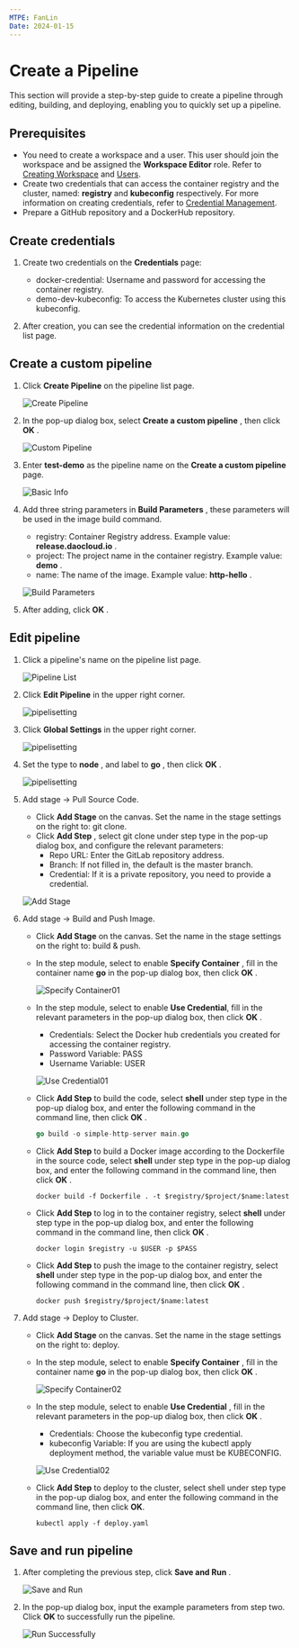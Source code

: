 ```yaml
---
MTPE: FanLin
Date: 2024-01-15
---
```


# Create a Pipeline

This section will provide a step-by-step guide to create a pipeline through editing, building, and deploying, enabling you to quickly set up a pipeline.

## Prerequisites

- You need to create a workspace and a user. This user should join the workspace and be assigned the __Workspace Editor__ role.
  Refer to [Creating Workspace](../../ghippo/user-guide/workspace/workspace.md) and [Users](../../ghippo/user-guide/access-control/user.md).
- Create two credentials that can access the container registry and the cluster, named: __registry__ and __kubeconfig__ respectively.
  For more information on creating credentials, refer to [Credential Management](../user-guide/pipeline/credential.md).
- Prepare a GitHub repository and a DockerHub repository.

## Create credentials

1. Create two credentials on the __Credentials__ page:

    - docker-credential: Username and password for accessing the container registry.
    - demo-dev-kubeconfig: To access the Kubernetes cluster using this kubeconfig.

2. After creation, you can see the credential information on the credential list page.

## Create a custom pipeline

1. Click __Create Pipeline__ on the pipeline list page.

    ![Create Pipeline](../../amamba/images/pipelin01.png)

2. In the pop-up dialog box, select __Create a custom pipeline__ , then click __OK__ .

    ![Custom Pipeline](../../amamba/images/pipelin02.png)

3. Enter __test-demo__ as the pipeline name on the __Create a custom pipeline__ page.

    ![Basic Info](../../amamba/images/pipelin03.png)

4. Add three string parameters in __Build Parameters__ , these parameters will be used in the image build command.

    - registry: Container Registry address. Example value: __release.daocloud.io__ .
    - project: The project name in the container registry. Example value: __demo__ .
    - name: The name of the image. Example value: __http-hello__ .

    ![Build Parameters](../../amamba/images/pipelin04.png)

5. After adding, click __OK__ .

## Edit pipeline

1. Click a pipeline's name on the pipeline list page.

    ![Pipeline List](../../amamba/images/editpipe01.png)

2. Click __Edit Pipeline__ in the upper right corner.

    ![pipelisetting](../../amamba/images/editpipe02.png)

3. Click __Global Settings__ in the upper right corner.

    ![pipelisetting](../../amamba/images/editpipe03.png)

4. Set the type to __node__ , and label to __go__ , then click __OK__ .

    ![pipelisetting](../../amamba/images/editpipe04.png)

5. Add stage -> Pull Source Code.

    - Click __Add Stage__ on the canvas. Set the name in the stage settings on the right to: git clone.
    - Click __Add Step__ , select git clone under step type in the pop-up dialog box, and configure the relevant parameters:
        - Repo URL: Enter the GitLab repository address.
        - Branch: If not filled in, the default is the master branch.
        - Credential: If it is a private repository, you need to provide a credential.

    ![Add Stage](../../amamba/images/quickstart01.png)

6. Add stage -> Build and Push Image.

    - Click __Add Stage__ on the canvas. Set the name in the stage settings on the right to: build & push.

    - In the step module, select to enable __Specify Container__ , fill in the container name __go__ in the pop-up dialog box, then click __OK__ .

        ![Specify Container01](../../amamba/images/quickstart02.png)

    - In the step module, select to enable __Use Credential__, fill in the relevant parameters in the pop-up dialog box, then click __OK__ .

        - Credentials: Select the Docker hub credentials you created for accessing the container registry.
        - Password Variable: PASS
        - Username Variable: USER

        ![Use Credential01](../../amamba/images/quickstart03.png)

    - Click __Add Step__ to build the code, select __shell__ under step type in the pop-up dialog box, and enter the following command in the command line, then click __OK__ .

        ```go
        go build -o simple-http-server main.go
        ```

    - Click __Add Step__ to build a Docker image according to the Dockerfile in the source code, select __shell__ under step type in the pop-up dialog box, and enter the following command in the command line, then click __OK__ .

        ```docker
        docker build -f Dockerfile . -t $registry/$project/$name:latest
        ```

    - Click __Add Step__ to log in to the container registry, select __shell__ under step type in the pop-up dialog box, and enter the following command in the command line, then click __OK__ .

        ```docker
        docker login $registry -u $USER -p $PASS
        ```

    - Click __Add Step__ to push the image to the container registry, select __shell__ under step type in the pop-up dialog box, and enter the following command in the command line, then click __OK__ .

        ```docker
        docker push $registry/$project/$name:latest
        ```

7. Add stage -> Deploy to Cluster.

    - Click __Add Stage__ on the canvas. Set the name in the stage settings on the right to: deploy.

    - In the step module, select to enable __Specify Container__ , fill in the container name __go__ in the pop-up dialog box, then click __OK__ .

        ![Specify Container02](../../amamba/images/quickstart04.png)

    - In the step module, select to enable __Use Credential__ , fill in the relevant parameters in the pop-up dialog box, then click __OK__ .

        - Credentials: Choose the kubeconfig type credential.
        - kubeconfig Variable: If you are using the kubectl apply deployment method, the variable value must be KUBECONFIG.

        ![Use Credential02](../../amamba/images/quickstart05.png)

    - Click __Add Step__ to deploy to the cluster, select shell under step type in the pop-up dialog box, and enter the following command in the command line, then click __OK__.

        ```shell
        kubectl apply -f deploy.yaml
        ```

## Save and run pipeline

1. After completing the previous step, click __Save and Run__ .

    ![Save and Run](../../amamba/images/quickstart06.png)

2. In the pop-up dialog box, input the example parameters from step two. Click __OK__ to successfully run the pipeline.

    ![Run Successfully](../../amamba/images/quickstart07.png)
